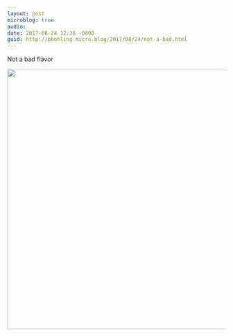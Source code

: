 ```yaml
---
layout: post
microblog: true
audio: 
date: 2017-08-24 12:38 -0800
guid: http://bbohling.micro.blog/2017/08/24/not-a-bad.html
---
```

Not a bad flavor

<img src="http://bbohling.micro.blog/uploads/2017/266a193e10.jpg" width="600" height="600" />
